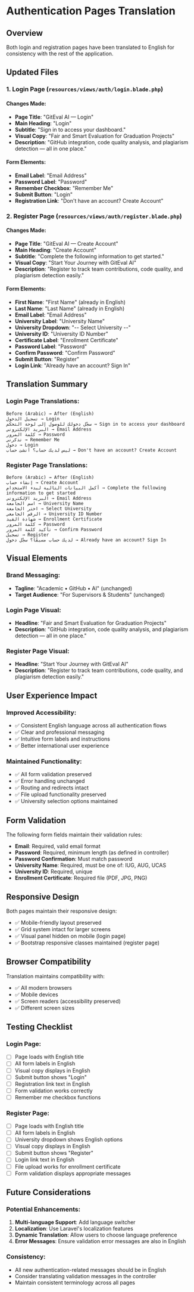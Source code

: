 # Authentication Pages Translation

## Overview
Both login and registration pages have been translated to English for consistency with the rest of the application.

## Updated Files

### 1. Login Page (`resources/views/auth/login.blade.php`)

#### Changes Made:
- **Page Title**: "GitEval AI — Login"
- **Main Heading**: "Login"
- **Subtitle**: "Sign in to access your dashboard."
- **Visual Copy**: "Fair and Smart Evaluation for Graduation Projects"
- **Description**: "GitHub integration, code quality analysis, and plagiarism detection — all in one place."

#### Form Elements:
- **Email Label**: "Email Address"
- **Password Label**: "Password"
- **Remember Checkbox**: "Remember Me"
- **Submit Button**: "Login"
- **Registration Link**: "Don't have an account? Create Account"

### 2. Register Page (`resources/views/auth/register.blade.php`)

#### Changes Made:
- **Page Title**: "GitEval AI — Create Account"
- **Main Heading**: "Create Account"
- **Subtitle**: "Complete the following information to get started."
- **Visual Copy**: "Start Your Journey with GitEval AI"
- **Description**: "Register to track team contributions, code quality, and plagiarism detection easily."

#### Form Elements:
- **First Name**: "First Name" (already in English)
- **Last Name**: "Last Name" (already in English)
- **Email Label**: "Email Address"
- **University Label**: "University Name"
- **University Dropdown**: "-- Select University --"
- **University ID**: "University ID Number"
- **Certificate Label**: "Enrollment Certificate"
- **Password Label**: "Password"
- **Confirm Password**: "Confirm Password"
- **Submit Button**: "Register"
- **Login Link**: "Already have an account? Sign In"

## Translation Summary

### Login Page Translations:
```
Before (Arabic) → After (English)
تسجيل الدخول → Login
سجّل دخولك للوصول إلى لوحة التحكم → Sign in to access your dashboard
البريد الإلكتروني → Email Address
كلمة المرور → Password
تذكرني → Remember Me
دخول → Login
ليس لديك حساب؟ أنشئ حساب → Don't have an account? Create Account
```

### Register Page Translations:
```
Before (Arabic) → After (English)
إنشاء حساب → Create Account
أكمل البيانات التالية لبدء الاستخدام → Complete the following information to get started
البريد الإلكتروني → Email Address
اسم الجامعة → University Name
اختر الجامعة → Select University
الرقم الجامعي → University ID Number
شهادة القيد → Enrollment Certificate
كلمة المرور → Password
تأكيد كلمة المرور → Confirm Password
تسجيل → Register
لديك حساب مسبقًا؟ سجّل دخول → Already have an account? Sign In
```

## Visual Elements

### Brand Messaging:
- **Tagline**: "Academic • GitHub • AI" (unchanged)
- **Target Audience**: "For Supervisors & Students" (unchanged)

### Login Page Visual:
- **Headline**: "Fair and Smart Evaluation for Graduation Projects"
- **Description**: "GitHub integration, code quality analysis, and plagiarism detection — all in one place."

### Register Page Visual:
- **Headline**: "Start Your Journey with GitEval AI"
- **Description**: "Register to track team contributions, code quality, and plagiarism detection easily."

## User Experience Impact

### Improved Accessibility:
- ✅ Consistent English language across all authentication flows
- ✅ Clear and professional messaging
- ✅ Intuitive form labels and instructions
- ✅ Better international user experience

### Maintained Functionality:
- ✅ All form validation preserved
- ✅ Error handling unchanged
- ✅ Routing and redirects intact
- ✅ File upload functionality preserved
- ✅ University selection options maintained

## Form Validation

The following form fields maintain their validation rules:
- **Email**: Required, valid email format
- **Password**: Required, minimum length (as defined in controller)
- **Password Confirmation**: Must match password
- **University Name**: Required, must be one of: IUG, AUG, UCAS
- **University ID**: Required, unique
- **Enrollment Certificate**: Required file (PDF, JPG, PNG)

## Responsive Design

Both pages maintain their responsive design:
- ✅ Mobile-friendly layout preserved
- ✅ Grid system intact for larger screens
- ✅ Visual panel hidden on mobile (login page)
- ✅ Bootstrap responsive classes maintained (register page)

## Browser Compatibility

Translation maintains compatibility with:
- ✅ All modern browsers
- ✅ Mobile devices
- ✅ Screen readers (accessibility preserved)
- ✅ Different screen sizes

## Testing Checklist

### Login Page:
- [ ] Page loads with English title
- [ ] All form labels in English
- [ ] Visual copy displays in English
- [ ] Submit button shows "Login"
- [ ] Registration link text in English
- [ ] Form validation works correctly
- [ ] Remember me checkbox functions

### Register Page:
- [ ] Page loads with English title
- [ ] All form labels in English
- [ ] University dropdown shows English options
- [ ] Visual copy displays in English
- [ ] Submit button shows "Register"
- [ ] Login link text in English
- [ ] File upload works for enrollment certificate
- [ ] Form validation displays appropriate messages

## Future Considerations

### Potential Enhancements:
1. **Multi-language Support**: Add language switcher
2. **Localization**: Use Laravel's localization features
3. **Dynamic Translation**: Allow users to choose language preference
4. **Error Messages**: Ensure validation error messages are also in English

### Consistency:
- All new authentication-related messages should be in English
- Consider translating validation messages in the controller
- Maintain consistent terminology across all pages
